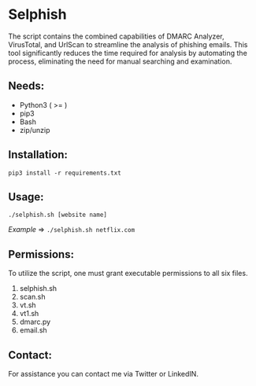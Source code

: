# Selphish

The script contains the combined capabilities of DMARC Analyzer, VirusTotal, and UrlScan to streamline the analysis of phishing emails. This tool significantly reduces the time required for analysis by automating the process, eliminating the need for manual searching and examination.

## Needs:

* Python3 ( >= )
* pip3
* Bash
* zip/unzip

## Installation:

`pip3 install -r requirements.txt`

## Usage:

`./selphish.sh [website name]`

*Example* => `./selphish.sh netflix.com`

## Permissions:

To utilize the script, one must grant executable permissions to all six files.

1) selphish.sh
2) scan.sh
3) vt.sh
4) vt1.sh
5) dmarc.py
6) email.sh

## Contact:

For assistance you can contact me via Twitter or LinkedIN.
